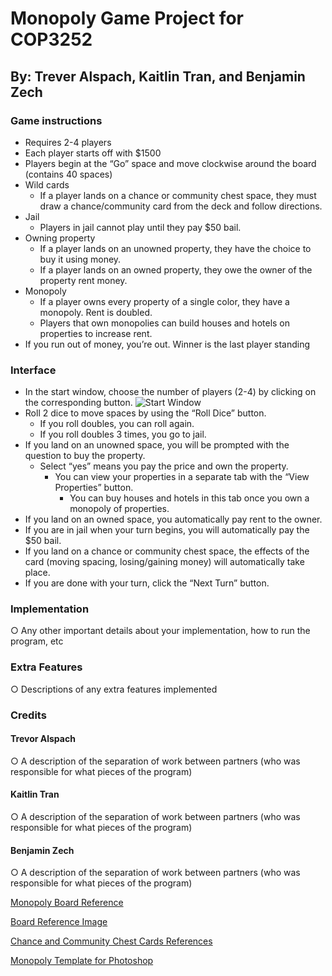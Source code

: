 # Monopoly Game Project for COP3252
## By: Trever Alspach, Kaitlin Tran, and Benjamin Zech

### Game instructions

- Requires 2-4 players
- Each player starts off with $1500
- Players begin at the “Go” space and move clockwise around the board (contains 40 spaces)
- Wild cards
  - If a player lands on a chance or community chest space, they must draw a chance/community card from the deck and follow directions.
- Jail
  - Players in jail cannot play until they pay $50 bail.
- Owning property
  - If a player lands on an unowned property, they have the choice to buy it using money.
  - If a player lands on an owned property, they owe the owner of the property rent money.
- Monopoly
  - If a player owns every property of a single color, they have a monopoly. Rent is doubled.
  - Players that own monopolies can build houses and hotels on properties to increase rent.
- If you run out of money, you’re out. Winner is the last player standing

### Interface

- In the start window, choose the number of players (2-4) by clicking on the corresponding button.
![Start Window](https://myoctocat.com/assets/images/base-octocat.svg)
- Roll 2 dice to move spaces by using the “Roll Dice” button.
  - If you roll doubles, you can roll again.
  - If you roll doubles 3 times, you go to jail.
- If you land on an unowned space, you will be prompted with the question to buy the property.
  - Select “yes” means you pay the price and own the property.
    - You can view your properties in a separate tab with the “View Properties” button.
      - You can buy houses and hotels in this tab once you own a monopoly of properties.
- If you land on an owned space, you automatically pay rent to the owner.
- If you are in jail when your turn begins, you will automatically pay the $50 bail.
- If you land on a chance or community chest space, the effects of the card (moving spacing, losing/gaining money) will automatically take place.
- If you are done with your turn, click the “Next Turn” button.


### Implementation

○ Any other important details about your implementation, how to run the program, etc

### Extra Features

○ Descriptions of any extra features implemented

### Credits

#### Trevor Alspach

○ A description of the separation of work between partners (who was responsible for what
pieces of the program)

#### Kaitlin Tran

○ A description of the separation of work between partners (who was responsible for what
pieces of the program)

#### Benjamin Zech

○ A description of the separation of work between partners (who was responsible for what
pieces of the program)

[Monopoly Board Reference](https://www.amazon.com/Hasbro-00009-482-Monopoly-Board/dp/B00CV5PN2W)

[Board Reference Image](SampleMonopolyBoard.jpg)

[Chance and Community Chest Cards References](https://www.monopolyland.com/list-monopoly-chance-community-chest-cards/)

[Monopoly Template for Photoshop](https://bradfrost.com/blog/post/monopoly-photoshop-template/)

